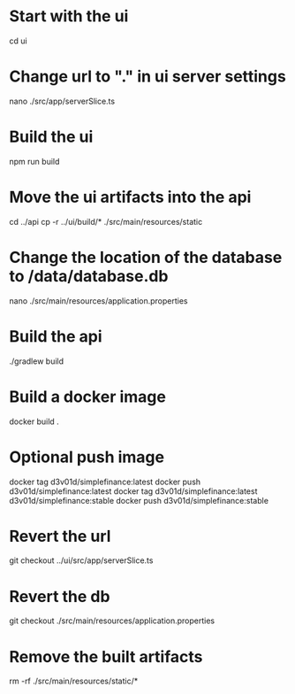 # Start with the ui
cd ui

# Change url to "." in ui server settings
nano ./src/app/serverSlice.ts

# Build the ui
npm run build

# Move the ui artifacts into the api
cd ../api
cp -r ../ui/build/* ./src/main/resources/static

# Change the location of the database to /data/database.db
nano ./src/main/resources/application.properties

# Build the api
./gradlew build

# Build a docker image
docker build .

# Optional push image
docker tag <id> d3v01d/simplefinance:latest
docker push d3v01d/simplefinance:latest
docker tag d3v01d/simplefinance:latest d3v01d/simplefinance:stable
docker push d3v01d/simplefinance:stable


# Revert the url
git checkout ../ui/src/app/serverSlice.ts

# Revert the db
git checkout ./src/main/resources/application.properties

# Remove the built artifacts
rm -rf ./src/main/resources/static/*
